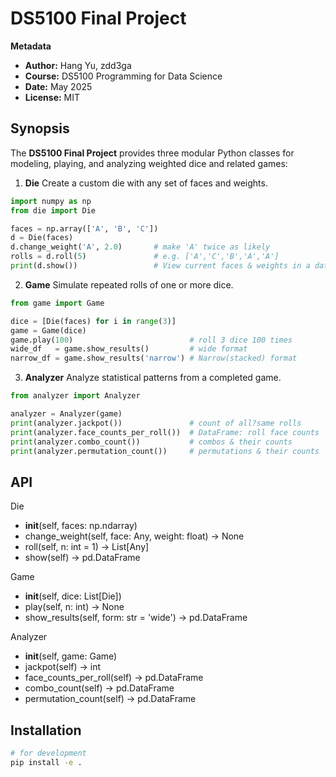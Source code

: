 # DS5100 Final Project

**Metadata**  
- **Author:** Hang Yu, zdd3ga  
- **Course:** DS5100 Programming for Data Science  
- **Date:** May 2025  
- **License:** MIT  

## Synopsis

The **DS5100 Final Project** provides three modular Python classes for modeling, playing, and analyzing weighted dice and related games:

1. **Die**
Create a custom die with any set of faces and weights.

```python
import numpy as np
from die import Die

faces = np.array(['A', 'B', 'C'])
d = Die(faces)
d.change_weight('A', 2.0)       # make 'A' twice as likely
rolls = d.roll(5)               # e.g. ['A','C','B','A','A']
print(d.show())                 # View current faces & weights in a data frame
```

2. **Game**
Simulate repeated rolls of one or more dice.

```python
from game import Game

dice = [Die(faces) for i in range(3)]
game = Game(dice)
game.play(100)                          # roll 3 dice 100 times
wide_df   = game.show_results()         # wide format
narrow_df = game.show_results('narrow') # Narrow(stacked) format
```

3. **Analyzer**
Analyze statistical patterns from a completed game.

```python
from analyzer import Analyzer

analyzer = Analyzer(game)
print(analyzer.jackpot())               # count of all?same rolls
print(analyzer.face_counts_per_roll())  # DataFrame: roll face counts
print(analyzer.combo_count())           # combos & their counts
print(analyzer.permutation_count())     # permutations & their counts
```

## API

Die
* __init__(self, faces: np.ndarray)
* change_weight(self, face: Any, weight: float) -> None
* roll(self, n: int = 1) -> List[Any]
* show(self) -> pd.DataFrame

Game
* __init__(self, dice: List[Die])
* play(self, n: int) -> None
* show_results(self, form: str = 'wide') -> pd.DataFrame

Analyzer
* __init__(self, game: Game)
* jackpot(self) -> int
* face_counts_per_roll(self) -> pd.DataFrame
* combo_count(self) -> pd.DataFrame
* permutation_count(self) -> pd.DataFrame


## Installation
```bash
# for development
pip install -e .